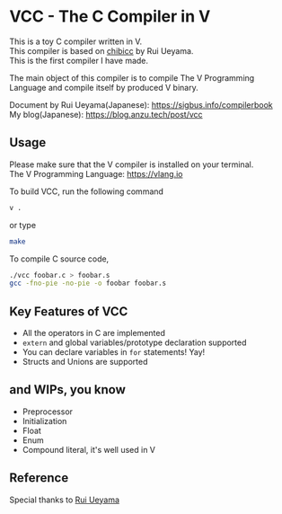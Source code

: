 # VCC - The C Compiler in V

This is a toy C compiler written in V.  
This compiler is based on [chibicc](https://github.com/rui314/chibicc) by Rui Ueyama.  
This is the first compiler I have made.

The main object of this compiler is to compile The V Programming Language and compile itself by produced V binary.

Document by Rui Ueyama(Japanese): https://sigbus.info/compilerbook  
My blog(Japanese): https://blog.anzu.tech/post/vcc

## Usage
Please make sure that the V compiler is installed on your terminal.  
The V Programming Language: https://vlang.io

To build VCC, run the following command
```sh
v .
```
or type
```sh
make
```

To compile C source code,
```sh
./vcc foobar.c > foobar.s
gcc -fno-pie -no-pie -o foobar foobar.s
```

## Key Features of VCC
- All the operators in C are implemented
- `extern` and global variables/prototype declaration supported
- You can declare variables in `for` statements! Yay!
- Structs and Unions are supported

## and WIPs, you know
- Preprocessor
- Initialization
- Float
- Enum
- Compound literal, it's well used in V

## Reference
Special thanks to [Rui Ueyama](https://twitter.com/rui314)
